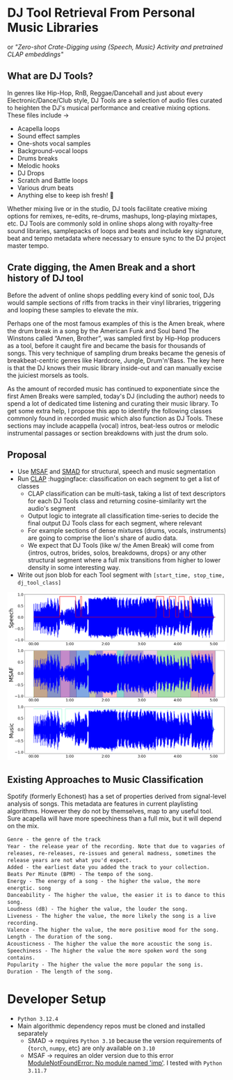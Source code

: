 # DJ Tool Retrieval From Personal Music Libraries 
or *"Zero-shot Crate-Digging using {Speech, Music} Activity and pretrained CLAP embeddings"*

## What are DJ Tools?
In genres like Hip-Hop, RnB, Reggae/Dancehall and just about every Electronic/Dance/Club 
style, DJ Tools are a selection of audio files curated to heighten the DJ's musical performance
and creative mixing options. These files include &rarr;
- Acapella loops 
- Sound effect samples 
- One-shots vocal samples
- Background-vocal loops
- Drums breaks 
- Melodic hooks
- DJ Drops
- Scratch and Battle loops
- Various drum beats
- Anything else to keep ish fresh! 🚀

Whether mixing live or in the studio, DJ tools facilitate creative mixing options for 
remixes, re-edits, re-drums, mashups, long-playing mixtapes, etc. DJ Tools are commonly sold 
in online shops along with royalty-free sound libraries, samplepacks of loops and beats and 
include key signature, beat and tempo metadata where necessary to ensure sync to the 
DJ project master tempo.

## Crate digging, the Amen Break and a short history of DJ tool
Before the advent of online shops peddling every kind of sonic tool, DJs would sample sections
of riffs from tracks in their vinyl libraries, triggering and looping these samples to elevate
the mix. 

Perhaps one of the most famous examples of this is the Amen break, where the drum break
in a song by the American Funk and Soul band The Winstons called “Amen, Brother”, was sampled
first by Hip-Hop producers as a tool, before it caught fire and became the basis for thousands
of songs. This very technique of sampling drum breaks became the genesis of breakbeat-centric 
genres like Hardcore, Jungle, Drum'n'Bass. The key here is that the DJ knows their music 
library inside-out and can manually excise the juiciest morsels as tools. 

As the amount of recorded music has continued to exponentiate since the first Amen Breaks were 
sampled, today's DJ (including the author) needs to spend a lot of dedicated time listening and 
curating their music library. To get some extra help, I propose this app to identify the 
following classes commonly found in recorded music which also function as DJ Tools. These 
sections may include acappella (vocal) intros, beat-less outros or melodic instrumental passages 
or section breakdowns with just the drum solo. 

## Proposal 
- Use [MSAF](https://github.com/urinieto/msaf) and [SMAD](https://github.com/biboamy/TVSM-dataset) for structural, speech and music segmentation
- Run [CLAP](https://huggingface.co/laion/clap-htsat-unfused) :huggingface: classification on each segment to get a list of classes
  - CLAP classification can be multi-task, taking a list of text descriptors for each 
  DJ Tools class and returning cosine-similarity wrt the audio's segment
  - Output logic to integrate all classification time-series to decide the final output 
  DJ Tools class for each segment, where relevant
  - For example sections of dense mixtures (drums, vocals, instruments) are going to comprise
  the lion's share of audio data. 
  - We expect that DJ Tools (like w/ the Amen Break) will come from {intros, outros, brides, 
  solos, breakdowns, drops} or any other structural segment where a full mix transitions from
  higher to lower density in some interesting way.
- Write out json blob for each Tool segment with `[start_time, stop_time, dj_tool_class]`

![png](paper_templates-master/smad_msaf.png "Example SMAD, MSAF analyses")

## Existing Approaches to Music Classification 
Spotify (formerly Echonest) has a set of properties derived from signal-level analysis of 
songs. This metadata are features in current playlisting algorithms. However they do not by 
themselves, map to any useful tool. Sure acapella will have more speechiness than a full mix,
but it will depend on the mix.

    Genre - the genre of the track
    Year - the release year of the recording. Note that due to vagaries of releases, re-releases, re-issues and general madness, sometimes the release years are not what you'd expect.
    Added - the earliest date you added the track to your collection.
    Beats Per Minute (BPM) - The tempo of the song.
    Energy - The energy of a song - the higher the value, the more energtic. song
    Danceability - The higher the value, the easier it is to dance to this song.
    Loudness (dB) - The higher the value, the louder the song.
    Liveness - The higher the value, the more likely the song is a live recording.
    Valence - The higher the value, the more positive mood for the song.
    Length - The duration of the song.
    Acousticness - The higher the value the more acoustic the song is.
    Speechiness - The higher the value the more spoken word the song contains.
    Popularity - The higher the value the more popular the song is.
    Duration - The length of the song.

# Developer Setup
- `Python 3.12.4`
- Main algorithmic dependency repos must be cloned and installed separately
  - SMAD &rarr; requires `Python 3.10` because the 
  version requirements of {`torch`, `numpy`, etc} are only available on `3.10`
  - MSAF &rarr; requires an older version due to this error [ModuleNotFoundError: No module named 'imp'](https://stackoverflow.com/questions/77274572/multiqc-modulenotfounderror-no-module-named-imp). 
  I tested with `Python 3.11.7`